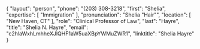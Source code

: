 {
  "layout": "person",
  "phone": "(203) 308-3218",
  "first": "Shelia",
  "expertise": [
    "Immigration"
  ],
  "pronunciation": "Shelia \"Hair\"",
  "location": [
    "New Haven, CT"
  ],
  "role": "Clinical Professor of Law",
  "last": "Hayre",
  "title": "Shelia N. Hayre",
  "email": "c2hlaWxhLmhheXJlQHF1aW5uaXBpYWMuZWR1",
  "linktitle": "Shelia Hayre"
}